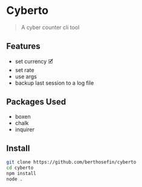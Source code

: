 # Cyberto

> A cyber counter cli tool

## Features

- set currency 🗹
- set rate
- use args
- backup last session to a log file

## Packages Used

- boxen
- chalk
- inquirer

## Install

```bash
git clone https://github.com/berthosefin/cyberto
cd cyberto
npm install
node .
```

